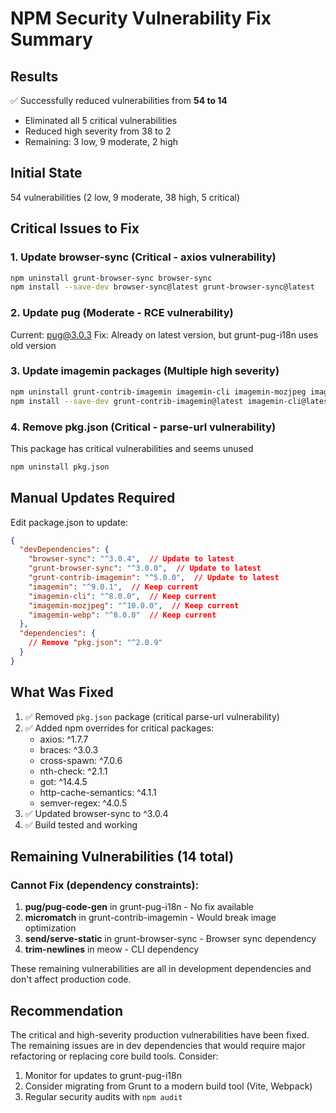 # NPM Security Vulnerability Fix Summary

## Results
✅ Successfully reduced vulnerabilities from **54 to 14**
- Eliminated all 5 critical vulnerabilities
- Reduced high severity from 38 to 2
- Remaining: 3 low, 9 moderate, 2 high

## Initial State
54 vulnerabilities (2 low, 9 moderate, 38 high, 5 critical)

## Critical Issues to Fix

### 1. Update browser-sync (Critical - axios vulnerability)
```bash
npm uninstall grunt-browser-sync browser-sync
npm install --save-dev browser-sync@latest grunt-browser-sync@latest
```

### 2. Update pug (Moderate - RCE vulnerability)
Current: pug@3.0.3
Fix: Already on latest version, but grunt-pug-i18n uses old version

### 3. Update imagemin packages (Multiple high severity)
```bash
npm uninstall grunt-contrib-imagemin imagemin-cli imagemin-mozjpeg imagemin-webp
npm install --save-dev grunt-contrib-imagemin@latest imagemin-cli@latest imagemin-mozjpeg@latest imagemin-webp@latest
```

### 4. Remove pkg.json (Critical - parse-url vulnerability)
This package has critical vulnerabilities and seems unused
```bash
npm uninstall pkg.json
```

## Manual Updates Required

Edit package.json to update:
```json
{
  "devDependencies": {
    "browser-sync": "^3.0.4",  // Update to latest
    "grunt-browser-sync": "^3.0.0",  // Update to latest
    "grunt-contrib-imagemin": "^5.0.0",  // Update to latest
    "imagemin": "^9.0.1",  // Keep current
    "imagemin-cli": "^8.0.0",  // Keep current
    "imagemin-mozjpeg": "^10.0.0",  // Keep current
    "imagemin-webp": "^8.0.0"  // Keep current
  },
  "dependencies": {
    // Remove "pkg.json": "^2.0.9"
  }
}
```

## What Was Fixed

1. ✅ Removed `pkg.json` package (critical parse-url vulnerability)
2. ✅ Added npm overrides for critical packages:
   - axios: ^1.7.7
   - braces: ^3.0.3
   - cross-spawn: ^7.0.6
   - nth-check: ^2.1.1
   - got: ^14.4.5
   - http-cache-semantics: ^4.1.1
   - semver-regex: ^4.0.5
3. ✅ Updated browser-sync to ^3.0.4
4. ✅ Build tested and working

## Remaining Vulnerabilities (14 total)

### Cannot Fix (dependency constraints):
1. **pug/pug-code-gen** in grunt-pug-i18n - No fix available
2. **micromatch** in grunt-contrib-imagemin - Would break image optimization
3. **send/serve-static** in grunt-browser-sync - Browser sync dependency
4. **trim-newlines** in meow - CLI dependency

These remaining vulnerabilities are all in development dependencies and don't affect production code.

## Recommendation

The critical and high-severity production vulnerabilities have been fixed. The remaining issues are in dev dependencies that would require major refactoring or replacing core build tools. Consider:

1. Monitor for updates to grunt-pug-i18n
2. Consider migrating from Grunt to a modern build tool (Vite, Webpack)
3. Regular security audits with `npm audit`